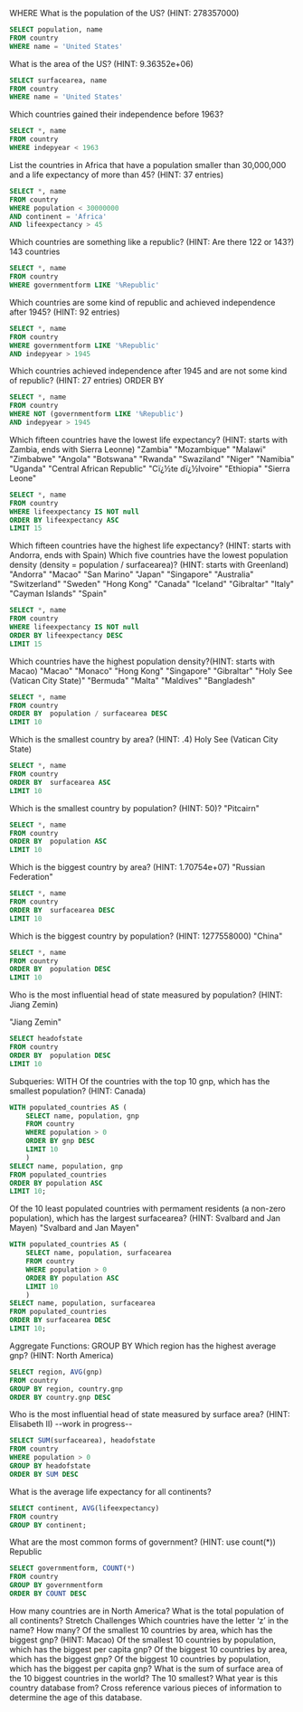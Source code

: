 
WHERE
What is the population of the US? (HINT: 278357000)
```sql
SELECT population, name 
FROM country
WHERE name = 'United States'
```

What is the area of the US? (HINT: 9.36352e+06)
```sql
SELECT surfacearea, name
FROM country
WHERE name = 'United States'
```

Which countries gained their independence before 1963?
```sql
SELECT *, name
FROM country
WHERE indepyear < 1963
```

List the countries in Africa that have a population smaller than 30,000,000 and a life expectancy of more than 45? 
(HINT: 37 entries)
```sql
SELECT *, name
FROM country
WHERE population < 30000000
AND continent = 'Africa'
AND lifeexpectancy > 45

```

Which countries are something like a republic? (HINT: Are there 122 or 143?)
143 countries

```sql
SELECT *, name
FROM country
WHERE governmentform LIKE '%Republic'

```

Which countries are some kind of republic and achieved independence after 1945? (HINT: 92 entries)
```sql
SELECT *, name
FROM country
WHERE governmentform LIKE '%Republic'
AND indepyear > 1945

```
Which countries achieved independence after 1945 and are not some kind of republic? (HINT: 27 entries)
ORDER BY
```sql
SELECT *, name
FROM country
WHERE NOT (governmentform LIKE '%Republic')
AND indepyear > 1945

```

Which fifteen countries have the lowest life expectancy? (HINT: starts with Zambia, ends with Sierra Leonne)
"Zambia"
"Mozambique"
"Malawi"
"Zimbabwe"
"Angola"
"Botswana"
"Rwanda"
"Swaziland"
"Niger"
"Namibia"
"Uganda"
"Central African Republic"
"Cï¿½te dï¿½Ivoire"
"Ethiopia"
"Sierra Leone"

```sql
SELECT *, name
FROM country
WHERE lifeexpectancy IS NOT null
ORDER BY lifeexpectancy ASC
LIMIT 15
```

Which fifteen countries have the highest life expectancy? (HINT: starts with Andorra, ends with Spain)
Which five countries have the lowest population density (density = population / surfacearea)? (HINT: starts with Greenland)
"Andorra"
"Macao"
"San Marino"
"Japan"
"Singapore"
"Australia"
"Switzerland"
"Sweden"
"Hong Kong"
"Canada"
"Iceland"
"Gibraltar"
"Italy"
"Cayman Islands"
"Spain"

```sql
SELECT *, name
FROM country
WHERE lifeexpectancy IS NOT null
ORDER BY lifeexpectancy DESC
LIMIT 15
```
Which countries have the highest population density?(HINT: starts with Macao)
"Macao"
"Monaco"
"Hong Kong"
"Singapore"
"Gibraltar"
"Holy See (Vatican City State)"
"Bermuda"
"Malta"
"Maldives"
"Bangladesh"

```sql
SELECT *, name
FROM country
ORDER BY  population / surfacearea DESC
LIMIT 10
```
Which is the smallest country by area? (HINT: .4)
Holy See (Vatican City State)

```sql
SELECT *, name
FROM country
ORDER BY  surfacearea ASC
LIMIT 10
```

Which is the smallest country by population? (HINT: 50)?
"Pitcairn"
```sql
SELECT *, name
FROM country
ORDER BY  population ASC
LIMIT 10

```

Which is the biggest country by area? (HINT: 1.70754e+07)
"Russian Federation"
```sql
SELECT *, name
FROM country
ORDER BY  surfacearea DESC
LIMIT 10
```

Which is the biggest country by population? (HINT: 1277558000)
"China"

```sql
SELECT *, name
FROM country
ORDER BY  population DESC
LIMIT 10
```
Who is the most influential head of state measured by population? (HINT: Jiang Zemin)

"Jiang Zemin"

```sql
SELECT headofstate
FROM country
ORDER BY  population DESC
LIMIT 10
```

Subqueries: WITH
Of the countries with the top 10 gnp, which has the smallest population? (HINT: Canada)
```sql
WITH populated_countries AS (
	SELECT name, population, gnp
	FROM country
	WHERE population > 0
	ORDER BY gnp DESC
	LIMIT 10
	)
SELECT name, population, gnp
FROM populated_countries
ORDER BY population ASC
LIMIT 10;
```

Of the 10 least populated countries with permament residents (a non-zero population), which has the largest surfacearea? (HINT: Svalbard and Jan Mayen)
"Svalbard and Jan Mayen"
```sql
WITH populated_countries AS (
	SELECT name, population, surfacearea
	FROM country
	WHERE population > 0
	ORDER BY population ASC
	LIMIT 10
	)
SELECT name, population, surfacearea
FROM populated_countries
ORDER BY surfacearea DESC
LIMIT 10;
```

Aggregate Functions: GROUP BY
Which region has the highest average gnp? (HINT: North America)
```sql 
SELECT region, AVG(gnp)
FROM country
GROUP BY region, country.gnp
ORDER BY country.gnp DESC
```

Who is the most influential head of state measured by surface area? (HINT: Elisabeth II)
--work in progress--
```sql
SELECT SUM(surfacearea), headofstate
FROM country
WHERE population > 0
GROUP BY headofstate 
ORDER BY SUM DESC
```
What is the average life expectancy for all continents?

```sql
SELECT continent, AVG(lifeexpectancy)
FROM country
GROUP BY continent;
```

What are the most common forms of government? (HINT: use count(*))
Republic 

```sql
SELECT governmentform, COUNT(*)
FROM country
GROUP BY governmentform
ORDER BY COUNT DESC
```

How many countries are in North America?
What is the total population of all continents?
Stretch Challenges
Which countries have the letter ‘z’ in the name? How many?
Of the smallest 10 countries by area, which has the biggest gnp? (HINT: Macao)
Of the smallest 10 countries by population, which has the biggest per capita gnp?
Of the biggest 10 countries by area, which has the biggest gnp?
Of the biggest 10 countries by population, which has the biggest per capita gnp?
What is the sum of surface area of the 10 biggest countries in the world? The 10 smallest?
What year is this country database from? Cross reference various pieces of information to determine the age of this database.
